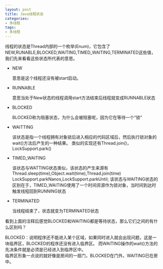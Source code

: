 ```yaml
---
layout: post
title: Java线程状态
categories:
- 多线程
tags:
- 多线程
---
```


线程的状态是Thread内部的一个枚举(Enum)，它包含了NEW,RUNABLE,BLOCKED,WAITING,TIMED_WAITING,TERMINATED这些值，我们先来看看这些状态所代表的意思。

- NEW   

  意思是这个线程还没有被start启动。
  
- RUNNABLE   

  意思当处于New状态的线程调用start方法结束后线程就变成RUNNABLE状态
  
- BLOCKED  
   
  BLOCKED称为阻塞状态，为什么会被阻塞呢，因为它在等待一个“锁”  
  

- WAITTING  
  
  该状态是指一个线程拥有对象锁后进入相应的代码区域后，然后执行锁对象的wait()方法后产生的一种结果。
  类似的实现还有Thread.join()，LockSupport.park() 
  
- TIMED_WAITING

  该状态与WATTING状态类似，该状态的产生来源有Thread.sleep(time),Object.wait(time),Thread.join(time)
  LockSupport.parkNanos,LockSupport.parkUntil;
  该状态与WAITING状态的区别在于，TIMED_WAITING使用了一个时间资源作为锁对象，当时间到达时触发线程回到RUNNING状态
  
- TERMINATED 

  当线程结束了，状态就变为TERMINATED状态
  
  
 看到上面的注释后感觉BLOCKED和WAITING都是等待状态，那么它们之间的有什么区别吗？
 
 BLOCKED：说明程序还不能进入某个区域，如果同时进入就会出现问题，这是一块临界区，BLOCKED的程序还没有进入临界区。
 而WAITING操作的wait()方法的先决条件就是必须是已经进入到临界区中。  
 临界区形象一点说的就好像是房间的一扇门，BLOCKED在门外，WAITING已在房中。
  
  
  


  

  

  



